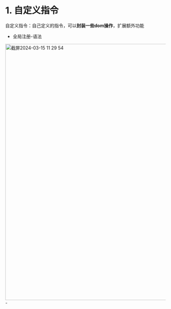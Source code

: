# 1. 自定义指令
自定义指令：自己定义的指令，可以**封装一些dom操作**，扩展额外功能  
- 全局注册-语法
<img width="804" alt="截屏2024-03-15 11 29 54" src="https://github.com/Happy-jianghui/Frontend-Learning/assets/98568967/5db9aca4-1857-499e-b987-eae1415fc5e8">
- 





























